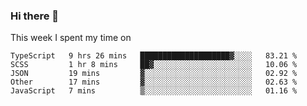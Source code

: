 ### Hi there 👋

<!--
**qiruohan/qiruohan** is a ✨ _special_ ✨ repository because its `README.md` (this file) appears on your GitHub profile.

Here are some ideas to get you started:

- 🔭 I’m currently working on ...
- 🌱 I’m currently learning ...
- 👯 I’m looking to collaborate on ...
- 🤔 I’m looking for help with ...
- 💬 Ask me about ...
- 📫 How to reach me: ...
- 😄 Pronouns: ...
- ⚡ Fun fact: ...
-->

This week I spent my time on 
<!--START_SECTION:waka-->
```text
TypeScript   9 hrs 26 mins   ████████████████████▓░░░░   83.21 % 
SCSS         1 hr 8 mins     ██▓░░░░░░░░░░░░░░░░░░░░░░   10.06 % 
JSON         19 mins         ▓░░░░░░░░░░░░░░░░░░░░░░░░   02.92 % 
Other        17 mins         ▓░░░░░░░░░░░░░░░░░░░░░░░░   02.63 % 
JavaScript   7 mins          ▒░░░░░░░░░░░░░░░░░░░░░░░░   01.16 % 
```
<!--END_SECTION:waka-->
